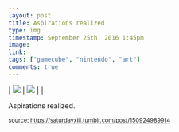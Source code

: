 ```yaml
---
layout: post
title: Aspirations realized
type: img
timestamp: September 25th, 2016 1:45pm
image: 
link: 
tags: ["gamecube", "nintendo", "art"]
comments: true
---
```


| <img src="https://saturdayxiii.github.io/media/150924989914_0.jpg"/> | <img src="https://saturdayxiii.github.io/media/150924989914_1.jpg"/> |  |

Aspirations realized.
 
  
<small>source: https://saturdayxiii.tumblr.com/post/150924989914</small>